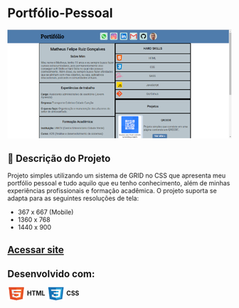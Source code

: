 # Portfólio-Pessoal


<img src="img/img-logo-site.png">

## :memo: Descrição do Projeto

Projeto simples utilizando um sistema de GRID no CSS que apresenta meu portfólio pessoal e tudo aquilo que eu tenho conhecimento, além de minhas experiências profissionais e formação acadêmica. O projeto suporta se adapta para as seguintes resoluções de tela:

- 367 x 667 (Mobile)
- 1360 x 768 
- 1440 x 900

## [Acessar site](https://matheusfeliperuiz.github.io/Portifolio-Pessoal/)

##  Desenvolvido com: 

<img align="center" alt="HTML" height="30" width="40" src="https://raw.githubusercontent.com/devicons/devicon/master/icons/html5/html5-original.svg"> <strong> HTML</strong>
<img align="center" alt="CSS" height="30" width="40" src="https://raw.githubusercontent.com/devicons/devicon/master/icons/css3/css3-original.svg"> <strong>CSS</strong>

